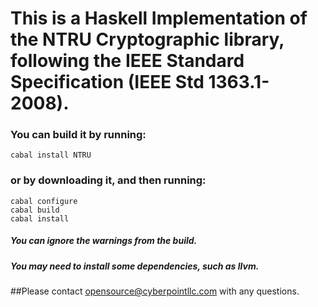 # This is a Haskell Implementation of the NTRU Cryptographic library, following the IEEE Standard Specification (IEEE Std 1363.1-2008). 

### You can build it by running:
```
cabal install NTRU
```

### or by downloading it, and then running: 
```
cabal configure
cabal build
cabal install 
```

##### You can ignore the warnings from the build. 

##### You may need to install some dependencies, such as llvm. 

##Please contact opensource@cyberpointllc.com with any questions. 
